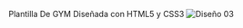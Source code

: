 Plantilla De GYM 
Diseñada con HTML5 y CSS3
![Diseño 03](https://user-images.githubusercontent.com/103809829/175797847-63955dde-8d31-4a27-be55-7266d40bdae5.png)
